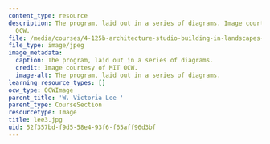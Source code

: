```yaml
---
content_type: resource
description: The program, laid out in a series of diagrams. Image courtesy of MIT
  OCW.
file: /media/courses/4-125b-architecture-studio-building-in-landscapes-fall-2005/52f357bdf9d558e493f6f65aff96d3bf_lee3.jpg
file_type: image/jpeg
image_metadata:
  caption: The program, laid out in a series of diagrams.
  credit: Image courtesy of MIT OCW.
  image-alt: The program, laid out in a series of diagrams.
learning_resource_types: []
ocw_type: OCWImage
parent_title: 'W. Victoria Lee '
parent_type: CourseSection
resourcetype: Image
title: lee3.jpg
uid: 52f357bd-f9d5-58e4-93f6-f65aff96d3bf
---
```


